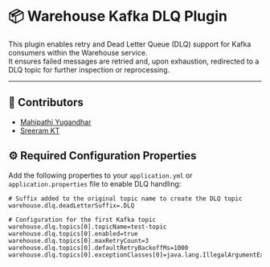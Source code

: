 # 📦 Warehouse Kafka DLQ Plugin

This plugin enables retry and Dead Letter Queue (DLQ) support for Kafka consumers within the Warehouse service.  
It ensures failed messages are retried and, upon exhaustion, redirected to a DLQ topic for further inspection or reprocessing.

---

## 👥 Contributors

- [Mahipathi Yugandhar](https://github.com/YUGANDHAR-3)
- [Sreeram KT](https://github.com/SREERAM-KT)

## ⚙️ Required Configuration Properties

Add the following properties to your `application.yml` or `application.properties` file to enable DLQ handling:

```properties
# Suffix added to the original topic name to create the DLQ topic
warehouse.dlq.deadLetterSuffix=.DLQ

# Configuration for the first Kafka topic
warehouse.dlq.topics[0].topicName=test-topic
warehouse.dlq.topics[0].enabled=true
warehouse.dlq.topics[0].maxRetryCount=3
warehouse.dlq.topics[0].defaultRetryBackoffMs=1000
warehouse.dlq.topics[0].exceptionClasses[0]=java.lang.IllegalArgumentException
